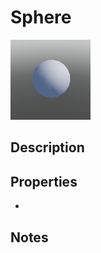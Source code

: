 # Sphere

![Sphere](../Cropped_Blocks/Building_Blocks/Sphere.png)

## Description
<!-- Write a description for this block -->

## Properties
- <!-- List block properties here -->

## Notes
<!-- Any extra notes -->
